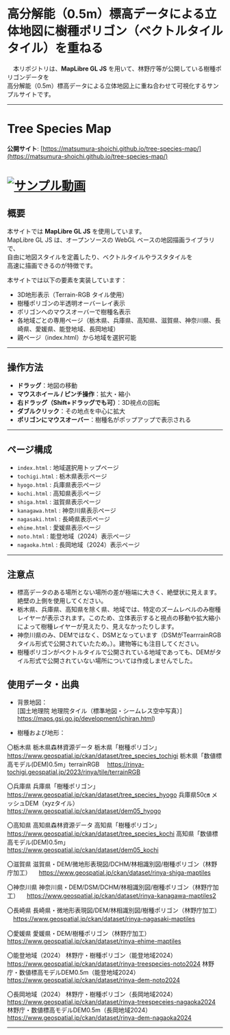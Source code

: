 # 高分解能（0.5m）標高データによる立体地図に樹種ポリゴン（ベクトルタイルタイル）を重ねる

　本リポジトリは、**MapLibre GL JS** を用いて、林野庁等が公開している樹種ポリゴンデータを  
 高分解能（0.5m）標高データによる立体地図上に重ね合わせて可視化するサンプルサイトです。  

---
# Tree Species Map

**公開サイト**: [https://matsumura-shoichi.github.io/tree-species-map/](https://matsumura-shoichi.github.io/tree-species-map/)

# [![サンプル動画](https://youtu.be/I8ZvEXq2LKU/0.jpg)](https://youtu.be/I8ZvEXq2LKU>)


## 概要

本サイトでは **MapLibre GL JS** を使用しています。  
MapLibre GL JS は、オープンソースの WebGL ベースの地図描画ライブラリで、  
自由に地図スタイルを定義したり、ベクトルタイルやラスタタイルを  
高速に描画できるのが特徴です。  

本サイトでは以下の要素を実装しています：  
- 3D地形表示（Terrain-RGB タイル使用）  
- 樹種ポリゴンの半透明オーバーレイ表示  
- ポリゴンへのマウスオーバーで樹種名表示  
- 各地域ごとの専用ページ（栃木県、兵庫県、高知県、滋賀県、神奈川県、長崎県、愛媛県、能登地域、長岡地域）  
- 親ページ（index.html）から地域を選択可能  

---

## 操作方法

- **ドラッグ**：地図の移動  
- **マウスホイール / ピンチ操作**：拡大・縮小  
- **右ドラッグ（Shift+ドラッグでも可）**：3D視点の回転  
- **ダブルクリック**：その地点を中心に拡大  
- **ポリゴンにマウスオーバー**：樹種名がポップアップで表示される  

---

## ページ構成

- `index.html` : 地域選択用トップページ  
- `tochigi.html` : 栃木県表示ページ  
- `hyogo.html` : 兵庫県表示ページ  
- `kochi.html` : 高知県表示ページ  
- `shiga.html` : 滋賀県表示ページ  
- `kanagawa.html` : 神奈川県表示ページ  
- `nagasaki.html` : 長崎県表示ページ  
- `ehime.html` : 愛媛県表示ページ  
- `noto.html` : 能登地域（2024）表示ページ  
- `nagaoka.html` : 長岡地域（2024）表示ページ  

---

## 注意点

- 標高データのある場所とない場所の差が極端に大きく、絶壁状に見えます。絶壁の上側を使用してください。
- 栃木県、兵庫県、高知県を除く県、地域では、特定のズームレベルのみ樹種レイヤーが表示されます。このため、立体表示すると視点の移動や拡大縮小によって樹種レイヤーが見えたり、見えなかったりします。
- 神奈川県のみ、DEMではなく、DSMとなっています（DSMがTearrrainRGBタイル形式で公開されていたため。）。建物等にも注目してください。
- 樹種ポリゴンがベクトルタイルで公開されている地域であっても、DEMがタイル形式で公開されていない場所については作成しませんでした。

## 使用データ・出典

- 背景地図：  
 [国土地理院 地理院タイル（標準地図・シームレス空中写真）]
 https://maps.gsi.go.jp/development/ichiran.html)  
 


- 樹種および地形：  

 〇栃木県
 栃木県森林資源データ
 栃木県「樹種ポリゴン」
 　https://www.geospatial.jp/ckan/dataset/tree_species_tochigi
 栃木県「数値標高モデル(DEM)0.5m」terrainRGB
 　https://rinya-tochigi.geospatial.jp/2023/rinya/tile/terrainRGB
 
 〇兵庫県
 兵庫県「樹種ポリゴン」
  https://www.geospatial.jp/ckan/dataset/tree_species_hyogo
 兵庫県50㎝ メッシュDEM（xyzタイル）
 　https://www.geospatial.jp/ckan/dataset/dem05_hyogo
 
 〇高知県
 高知県森林資源データ
 高知県「樹種ポリゴン」
 　https://www.geospatial.jp/ckan/dataset/tree_species_kochi
 高知県「数値標高モデル(DEM)0.5m」
 　https://www.geospatial.jp/ckan/dataset/dem05_kochi
 
 〇滋賀県
 滋賀県・DEM/微地形表現図/DCHM/林相識別図/樹種ポリゴン（林野庁加工）
 　https://www.geospatial.jp/ckan/dataset/rinya-shiga-maptiles
 
 〇神奈川県
 神奈川県・DEM/DSM/DCHM/林相識別図/樹種ポリゴン（林野庁加工）
 　https://www.geospatial.jp/ckan/dataset/rinya-kanagawa-maptiles2
 
 〇長崎県
 長崎県・微地形表現図/DEM/林相識別図/樹種ポリゴン（林野庁加工）
 　https://www.geospatial.jp/ckan/dataset/rinya-nagasaki-maptiles
 
 〇愛媛県
 愛媛県・DEM/樹種ポリゴン（林野庁加工）
 　https://www.geospatial.jp/ckan/dataset/rinya-ehime-maptiles
 
 〇能登地域（2024）
 林野庁・樹種ポリゴン（能登地域2024）
 　https://www.geospatial.jp/ckan/dataset/rinya-treespecies-noto2024
 林野庁・数値標高モデルDEM0.5m（能登地域2024）
 　https://www.geospatial.jp/ckan/dataset/rinya-dem-noto2024
 
 〇長岡地域（2024）
 林野庁・樹種ポリゴン（長岡地域2024）
 　https://www.geospatial.jp/ckan/dataset/rinya-treespeceies-nagaoka2024
 林野庁・数値標高モデルDEM0.5m（長岡地域2024）
 　https://www.geospatial.jp/ckan/dataset/rinya-dem-nagaoka2024

---
